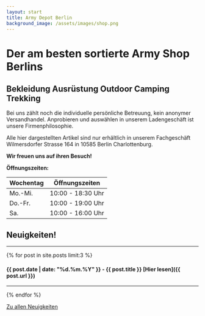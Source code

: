 ```yaml
---
layout: start
title: Army Depot Berlin
background_image: /assets/images/shop.png
---
```

# Der am besten sortierte Army Shop Berlins

## Bekleidung Ausrüstung Outdoor Camping Trekking

Bei uns zählt noch die individuelle persönliche Betreuung, kein anonymer Versandhandel. Anprobieren und auswählen in unserem Ladengeschäft ist unsere Firmenphilosophie.

Alle hier dargestellten Artikel sind nur erhältlich in unserem Fachgeschäft Wilmersdorfer Strasse 164 in 10585 Berlin Charlottenburg.

**Wir freuen uns auf ihren Besuch!**

<!-- ### Zu unseren Lieferanten:

![Shop Außenansicht](/assets/images/shop-outside.jpg)
![Shop Innenansicht](/assets/images/shop-inside.jpg) -->

<!-- ## Kontakt

**Army Depot Berlin**  
Inhaber:  
Thi Lien Trang  
Wilmersdorfer Strasse 164  
10585 Berlin Charlottenburg  
[army.depot.berlin@gmail.com](mailto:army.depot.berlin@gmail.com)  
Tel.: (030) 342 74 51  
Fax: (030) 342 70 33   -->

**Öffnungszeiten:**  

| Wochentag | Öffnungszeiten |
|---------|----------------|
| Mo.-Mi. | 10:00 - 18:30 Uhr |
| Do.-Fr. | 10:00 - 19:00 Uhr |
| Sa.     | 10:00 - 16:00 Uhr |


<div markdown="1" class="news-box">
<h2 class="orange-blink">Neuigkeiten!</h2>

---

{% for post in site.posts limit:3 %}
#### {{ post.date | date: "%d.%m.%Y" }} - {{ post.title }}  [Hier lesen]({{ post.url }})

---
{% endfor %}

[Zu allen Neuigkeiten](/neuigkeiten)
</div>
